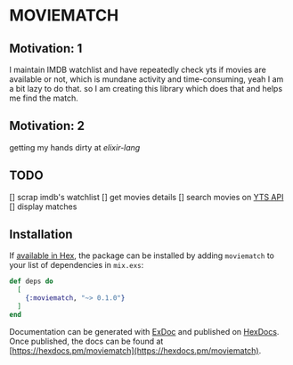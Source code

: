 # MOVIEMATCH

## Motivation: 1
I maintain IMDB watchlist and have repeatedly check yts if movies are available or not, which is mundane activity and time-consuming, yeah I am a bit lazy to do that.
so I am creating this library which does that and helps me find the match.

## Motivation: 2
getting my hands dirty at *elixir-lang*

## TODO
[] scrap imdb's watchlist
[] get movies details
[] search movies on [YTS API](https://yts.am/api)
[] display matches

## Installation
If [available in Hex](https://hex.pm/docs/publish), the package can be installed
by adding `moviematch` to your list of dependencies in `mix.exs`:

```elixir
def deps do
  [
    {:moviematch, "~> 0.1.0"}
  ]
end
```

Documentation can be generated with [ExDoc](https://github.com/elixir-lang/ex_doc)
and published on [HexDocs](https://hexdocs.pm). Once published, the docs can
be found at [https://hexdocs.pm/moviematch](https://hexdocs.pm/moviematch).
